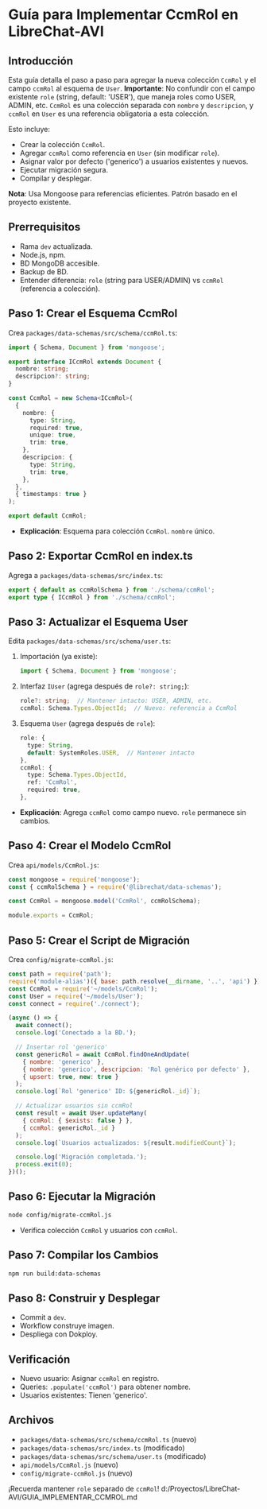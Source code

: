 # Guía para Implementar CcmRol en LibreChat-AVI

## Introducción
Esta guía detalla el paso a paso para agregar la nueva colección `CcmRol` y el campo `ccmRol` al esquema de `User`. **Importante**: No confundir con el campo existente `role` (string, default: 'USER'), que maneja roles como USER, ADMIN, etc. `CcmRol` es una colección separada con `nombre` y `descripcion`, y `ccmRol` en `User` es una referencia obligatoria a esta colección.

Esto incluye:
- Crear la colección `CcmRol`.
- Agregar `ccmRol` como referencia en `User` (sin modificar `role`).
- Asignar valor por defecto ('generico') a usuarios existentes y nuevos.
- Ejecutar migración segura.
- Compilar y desplegar.

**Nota**: Usa Mongoose para referencias eficientes. Patrón basado en el proyecto existente.

## Prerrequisitos
- Rama `dev` actualizada.
- Node.js, npm.
- BD MongoDB accesible.
- Backup de BD.
- Entender diferencia: `role` (string para USER/ADMIN) vs `ccmRol` (referencia a colección).

## Paso 1: Crear el Esquema CcmRol
Crea `packages/data-schemas/src/schema/ccmRol.ts`:

```typescript
import { Schema, Document } from 'mongoose';

export interface ICcmRol extends Document {
  nombre: string;
  descripcion?: string;
}

const CcmRol = new Schema<ICcmRol>(
  {
    nombre: {
      type: String,
      required: true,
      unique: true,
      trim: true,
    },
    descripcion: {
      type: String,
      trim: true,
    },
  },
  { timestamps: true }
);

export default CcmRol;
```

- **Explicación**: Esquema para colección `CcmRol`. `nombre` único.

## Paso 2: Exportar CcmRol en index.ts
Agrega a `packages/data-schemas/src/index.ts`:

```typescript
export { default as ccmRolSchema } from './schema/ccmRol';
export type { ICcmRol } from './schema/ccmRol';
```

## Paso 3: Actualizar el Esquema User
Edita `packages/data-schemas/src/schema/user.ts`:

1. Importación (ya existe):
   ```typescript
   import { Schema, Document } from 'mongoose';
   ```

2. Interfaz `IUser` (agrega después de `role?: string;`):
   ```typescript
   role?: string;  // Mantener intacto: USER, ADMIN, etc.
   ccmRol: Schema.Types.ObjectId;  // Nuevo: referencia a CcmRol
   ```

3. Esquema `User` (agrega después de `role`):
   ```typescript
   role: {
     type: String,
     default: SystemRoles.USER,  // Mantener intacto
   },
   ccmRol: {
     type: Schema.Types.ObjectId,
     ref: 'CcmRol',
     required: true,
   },
   ```

- **Explicación**: Agrega `ccmRol` como campo nuevo. `role` permanece sin cambios.

## Paso 4: Crear el Modelo CcmRol
Crea `api/models/CcmRol.js`:

```javascript
const mongoose = require('mongoose');
const { ccmRolSchema } = require('@librechat/data-schemas');

const CcmRol = mongoose.model('CcmRol', ccmRolSchema);

module.exports = CcmRol;
```

## Paso 5: Crear el Script de Migración
Crea `config/migrate-ccmRol.js`:

```javascript
const path = require('path');
require('module-alias')({ base: path.resolve(__dirname, '..', 'api') });
const CcmRol = require('~/models/CcmRol');
const User = require('~/models/User');
const connect = require('./connect');

(async () => {
  await connect();
  console.log('Conectado a la BD.');

  // Insertar rol 'generico'
  const genericRol = await CcmRol.findOneAndUpdate(
    { nombre: 'generico' },
    { nombre: 'generico', descripcion: 'Rol genérico por defecto' },
    { upsert: true, new: true }
  );
  console.log(`Rol 'generico' ID: ${genericRol._id}`);

  // Actualizar usuarios sin ccmRol
  const result = await User.updateMany(
    { ccmRol: { $exists: false } },
    { ccmRol: genericRol._id }
  );
  console.log(`Usuarios actualizados: ${result.modifiedCount}`);

  console.log('Migración completada.');
  process.exit(0);
})();
```

## Paso 6: Ejecutar la Migración
```bash
node config/migrate-ccmRol.js
```

- Verifica colección `CcmRol` y usuarios con `ccmRol`.

## Paso 7: Compilar los Cambios
```bash
npm run build:data-schemas
```

## Paso 8: Construir y Desplegar
- Commit a `dev`.
- Workflow construye imagen.
- Despliega con Dokploy.

## Verificación
- Nuevo usuario: Asignar `ccmRol` en registro.
- Queries: `.populate('ccmRol')` para obtener nombre.
- Usuarios existentes: Tienen 'generico'.

## Archivos
- `packages/data-schemas/src/schema/ccmRol.ts` (nuevo)
- `packages/data-schemas/src/index.ts` (modificado)
- `packages/data-schemas/src/schema/user.ts` (modificado)
- `api/models/CcmRol.js` (nuevo)
- `config/migrate-ccmRol.js` (nuevo)

¡Recuerda mantener `role` separado de `ccmRol`!</content>
<parameter name="filePath">d:/Proyectos/LibreChat-AVI/GUIA_IMPLEMENTAR_CCMROL.md